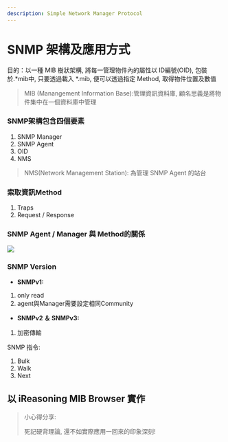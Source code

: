 ```yaml
---
description: Simple Network Manager Protocol
---
```


# SNMP 架構及應用方式

目的：以一種 MIB 樹狀架構, 將每一管理物件內的屬性以 ID編號(OID), 包裝於.\*mib中, 只要透過載入 \*.mib, 便可以透過指定 Method, 取得物件位置及數值

> MIB (Manangement Information Base):管理資訊資料庫, 顧名思義是將物件集中在一個資料庫中管理

### SNMP架構包含四個要素

1. SNMP Manager
2. SNMP Agent
3. OID
4. NMS

> NMS(Network Management Station): 為管理 SNMP Agent 的站台

### 索取資訊Method

1. Traps
2. Request / Response



### SNMP Agent / Manager 與 Method的關係

![](.gitbook/assets/SNMP\_function.png)



### SNMP Version

* **SNMPv1:**&#x20;

1. only read
2. agent與Manager需要設定相同Community

* **SNMPv2 ＆ SNMPv3:**&#x20;

1. 加密傳輸



SNMP 指令:

1. Bulk
2. Walk
3. Next

## 以 iReasoning MIB Browser 實作



> 小心得分享:
>
> 死記硬背理論, 還不如實際應用一回來的印象深刻!

